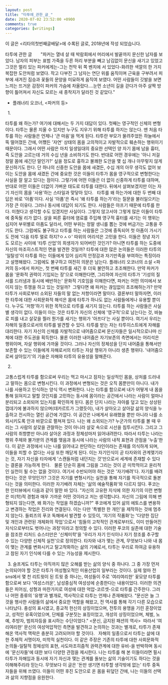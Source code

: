 ```yaml
---
layout: post
title: "타투에_관한_글_"
date: 2020-07-02 23:52:00 +0900
comments: true 
categories: [writings] 
---
```


이 글은 <리타의첫번째글배달>에 수록된 글로, 2018년에 작성 되었습니다.
 



타투에 관한 글
 
 
 
"파커는 열네 살 때 박람회에서 머리에서 발끝까지 문신한 남자를 보았다. 남자의 피부는 표범 가죽을 두른 허리 부분을 빼고 남김없이 문신을 새기고 있었고 그것은 멀리 있는 파커에게는-그는 천막 뒤 쪽 벤치에 서 있었다-화려한 색깔의 한 가지 복잡한 도안처럼 보였다. 작고 다부진 그 남자는 연단 위를 움직이며 근육을 구부려서 피부에 새겨진 짐승과 꽃들의 문양을 미묘하게 움직여 보였다. 어떤 사람들이 깃발을 보면 느끼는 뜨거운 감정이 파커의 가슴에 차올랐다....눈먼 소년이 길을 걷다가 아주 살짝 방향이 틀어져서 자신도 모르는 새 종착지가 달라진 것 같았다."


- 플래너리 오코너, <파커의 등>
 


 
1.

타투를 왜 하는가? 여기에 대해서는 두 가지 대답이 있다. 첫째는 영구적인 신체의 변형이다. 타투는 물론 지울 수 있지만 누구도 지우기 위해 타투를 하지는 않는다. 맨 처음 타투를 하는 사람들은 언제나 '큰 마음'을 먹게 된다. 타투란 부모가 물려주었든 하늘에서 뚝 떨어졌든 간에, 어쨌든 '자연' 상태의 몸을 고의적이고 자발적으로 훼손하는 행위이기 때문이다. 그래서 어떤 사람은 마치 일생일대의 중요한 선택인 양 자기 몸에 남을 흉터, 즉 도안을 고르는데 거의 수십 년을 소비하기도 한다. 반대로 어떤 경우에는 '아니 저걸 정말 몸에 새긴단 말인가?' 싶을 정도로 흉하고 불쾌한 도안을 몇 십 개나 아무렇지 않게 문신하기도 한다. 단 하나의 신중한 도안을 몸에 새겼든, 수십 개의 아무 생각도 없어 보이는 도안을 몸에 새겼든 간에 중요한 것은 이들이 타투가 몸을 영구적으로 변형한다는 사실을 잘 알고 있다는 점이다. 그렇기에 어떤 이들은 더 없이 신중하게 타투를 대하며, 반대로 어떤 이들은 더없이 가벼운 태도로 타투를 대한다. 뒤에서 살펴보겠지만 이는 자기 자신의 몸을 '사용'하는 스타일과 맞닿아 있다. 
 
타투를 왜 하는가에 대한 두 번째 대답은 바로 '아픔'이다. 사실 '아픔'은 즉시 '왜 타투를 하는가'라는 질문을 불러일으키는 가장 큰 이유다. 그러나 동시에 대답이 되기도 한다. 사람들은 아프기 때문에 타투를 한다. 미쳤다고 생각할 수도 있겠지만 사실이다. 그렇지 않고서야 그렇게 많은 이들이 타투에 중독될 리가 없다. 살을 찌른 흉터에 염료를 주입해 영구적 흉터를 새기는 이 행위는 심지어 부위별로 아픔도 달라서, 어떤 부위는 정말 생니를 뽑는 것에 버금가는 고통을 주기도 한다. 그럼에도 불구하고 타투를 하는 사람들은 그것에 중독되어 첫 아픔이 가시기도 전에 '다음 타투 멀로 하지?ㅇㅅㅇ' 따위의 어리석은 고민을 한다. 이들은 정녕 자기도 모르는 사이에 '타투 산업'의 희생자가 되어버린 것인가? 아니면 타투를 하는 도중에 자신의 마조히스트적인 면을 발견한 것일까? 타투에 대한 많은 논의들은 이러한 타투의 '일탈성'이 타투를 하는 이들에게 있어 심리적 안정감과 자기만족을 부여하는 특징이라고 설명해왔다. 그럼에도 불구하고 여전히 의문은 남는다. 플래너리 오코너의 소설 <파커의 등>에서 파커는, 첫 번째 타투를 새긴 후 더욱 불안하고 초조해한다. 만약 파커가 몸을 '문화적 권력이 기입되는 장'으로 이해한다면, 그리하여 자신의 타투가 '기성의 질서를 드러냄과 동시에 배반하는' 문화적 기호임을 이해한다면, 파커는 어떤 의미에서 보이지 않는 투쟁을 하고 있는 것일까?  그렇다면 왜 파커는 끊임없이 초조해하는가? 만약 타투가 사회로부터 소외된 자들의 말 없는 저항이라면 말이다. 결론부터 말하자면, 이러한 타투에 대한 사회문화적 해석은 몸에 타투가 하나도 없는 사람들에게나 유용할 뿐이다. 누구도 '저항'하기 위한 목적으로 타투를 새기지 않는다. 타투를 하는 사람들은 사실 별 생각이 없다. 이들이 아는 것은 타투가 자신의 신체에 '영구적'으로 남는다는 것, 바늘로 피를 내고 살갗을 찔러 뭔가를 새기는 행위가 '아프다'는 사실 뿐이다. 
여기서 우리는 자해의 일종으로서의 타투를 발견할 수 있다. 타투를 받는 자는 타투이스트에게 자해를 대리한다. 자기 자신의 신체를 자발적으로 내어줌으로써 문신자들은 일시적으로나마 신체에 대한 주도권을 획득한다. 물론 이러한 내어줌은 자기보존의 측면에서는 어리석은 행위이며, 자살 행위에 가까울 것이다. 그러나 자신의 정체성을 단지 내어줌을 통해서만 보존할 수 있는 이들에게 자해로서의 타투는 자살 행위가 아니라 생존 행위다. '내어줌으로써 살아있기'의 기술은 자해와 타투의 유용성을 말해준다. 
 


 
2.

고통스럽게 타투를 함으로써 우리는 먹고 마시고 잠자는 일상적인 몸을, 상처를 드러내고 말하는 몸으로 변형시킨다. 이 과정에서 변형되는 것은 오직 몸뿐만이 아니다. 내가 나를 사용하고 인식하는 양식 역시 변화한다. 나는 타투를 함으로써 내가 어떻게 내 몸을 통해 읽혀지고 말할 것인지를 고민하는 동시에 몸이라는 공간에서 나라는 사람이 얼마나 분리되고 소외되어 있는지를 확인하게 된다. 몸은 단지 나라는 자아를 덮고 있는 상상된 껍데기에 불과하지 않으며(데카르트가 그랬듯이), 내가 살아오고 살아갈 삶의 양식을 누출하고 전시하는 열린 공간에 가깝다. 이 공간은 나에게서 유래했을 뿐만 아니라 나를 소외시키도록 안과 바깥으로 펼쳐져 있다. 나는 왜 소외되는가? 누군가의 타투를 볼 때 우리는 그 사람의 살갗을 관찰하는 것이 아니라 살갗 속으로 시선을 침투시킨다. 그리고 그 사람의 취향뿐만 아니라 살아온 과정과 정체성마저 읽어내려한다. 따라서 타투는 나라는 행위 주체와 불가분의 관계를 맺음과 동시에 나라는 사람의 내적 표현과 관점을 '누출'한다. 이 같은 과정에서 나는 나를 읽어내고 판단하는 타인이라는 존재를 의식하게 되며, 이들을 피할 수 없다는 사실 또한 깨닫게 된다. 이는 자기인식이 곧 타자와의 관계맺기라는 것, 자기 자신을 타자에게 '스캔들처럼 내던지는 것'만으로서 세계에 존재할 수 있다는 결론을 가능하게 한다. 
 
물론 단순히 몸에 그림을 그리는 것이 곧 미학적이고 윤리적인 실천이 될 수는 없을 것이다. 여기서 수반되어야 하는 것은 '자기배려'다. 자기를 배려한다는 것은 무엇인가? 그것은 자기를 변형시키는 실천을 통해 자기를 적극적으로 돌본다는 것을 의미한다. 이러한 자기배려 자체는 '삶의 예술작품화'와 다르지 않다. 푸코는 한 인터뷰에서 다음과 같이 말한 바 있다. "자신의 고유한 지식에 의한 자기의 이런 변형은 미(학)적 경험과 매우 가까운 어떤 것이라고 저는 생각합니다. 자신의 그림에 의해 변형되지 않는다면, 왜 화가는 작업을 하겠습니까?" 푸코에게 있어 삶의 에토스를 변용하고 변경하는 작업은 진리와 연결된다. 이는 다만 '특별한 한 개인'을 제작하는 것에 멈추지 않는다. 들뢰즈의 푸코 독해에서 발견할 수 있듯이, '자기의 작품화'는 '다양한 집단 및 개인과 관련된 개체화의 작업'으로서 '힘들의 고착적인 관계로부터도, 이미 만들어진 지식으로부터도 벗어나는 과정'이라고 정의할 수 있다. 이러한 푸코의 실존에 대한 기술을 참조한 리처드 슈스터만은 '신체미학'을 '우리가 자기 인식이나 자기 창조를 추구할 수 있는 다양한 신체적 실천'으로 정의한다. 타자와 내가 맺는 관계, 무엇보다 나와 내 몸이 맺는 관계를 변화시키고 탈고착화하는 삶의 기예로서, 타투는 우리로 하여금 유용하고 참된 자기 인식에 다를 수 있는 가능성을 제시한다. 
 


 
3.
슬프게도 타투는 아직까지 많은 오해를 받는 삶의 양식 중 하나다. 그 중 가장 먼저 논의되어야 할 것은 타투가 여성혐오적인 미용산업의 일부라는 것이다. 실제 얼마 전 sns에서 몇 천 리트윗이 된 트윗 중 하나는, 여성들이 주로 '여리여리한' 꽃모양 타투를 함으로써 보다 '여성스러운', 남성중심적 여성성에 순종한다는 내용이었다. 이러한 의견들은 피어싱, 성형과 마찬가지로 여성에 대한 억압-코르셋-으로 타투를 간주한다. 그러나 어떤 종류의 '유행'과 별개로, 역사적으로 타투는 언제나 존재해왔다. "문신은 늘 그것을 행사한 사람들의 삶에서 중요한 역할을 해왔고, 전 역사를 통해 각기 다른 모습으로 나타났다. 충성의 표시였고, 종교적 헌신의 상징이었으며, 전투의 용맹을 기린 훈장이었고, 성적인 유혹이었으며, 단체를 구분짓는 표징이었고, 개성의 상징이었으며, 체벌, 노예, 추방자, 범죄자등을 표시하는 수단이었다." <문신, 금지된 패션의 역사>  따라서 '여리여리한' 문신의 여성억압적인 측면을 발견하고 논의하는 것과는 별개로, 타투가 존재해온 역사적 맥락은 충분히 고려되어야 할 것이다. 
 
자해의 일종으로서 타투는 삶에 대한 주체적 서명이자, 미학적 실천이다. 이 같은 주장은 기존의 타투에 대한 사회문화적 논의들-일탈적 정체성의 표현, 사도마조히즘적 권력관계에 대한 유비-을 반박하며 동시에 '문신자들'에 대한 보다 다양한 관점을 제시한다. 나는 타투를 해 본 이들이라면 필시 타투가 자해임과 동시에 자기 자신과 맺는 관계를 돌보는 삶의 기술이기도 하다는 것을 이해해주리라 믿는다. 무엇보다 이 글은 '돈만 생기면 타투할 생각밖에 없는' 타투 중독자들을 위해 쓰였다. 이들이 어떤 후진 도안으로 온 몸을 뒤덮던 간에, 나는 이들의 선택과 삶의 지향점을 응원한다. 
 
